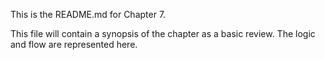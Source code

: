 This is the README.md for Chapter 7.

This file will contain a synopsis of the chapter as a basic review. The logic and flow are represented here. 